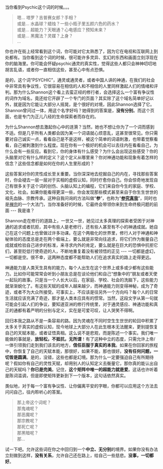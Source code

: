 当你看到Psychic这个词的时候。。。

>嗯... 塔罗？吉普赛女郎？手相？\
或是... 水晶球？蜡烛？一些小瓶子里五颜六色的药水？\
或是... 超能力？天眼通？心电感应？预知未来？\
或是... 黑魔法？灵媒？上身？\
...

你也许在街上经常看到这个词，你可能对它太熟悉了，因为它在电视和互联网上到处都有。当你看到这个词的时候，很可能许多灵异、玄幻的东西和画面立刻浮现在你的脑海里。你可能会怀疑psychic通灵的真实性，觉得这些人都只会神神叨叨地胡言乱语，或者你一直相信这些，甚至心中有点恐惧。

是的，这个词“PSYCHIC”，通灵或通灵者，或者中国人讲的神通，在我们的社会中非常具有争议性，它很容易在相信的人和不相信的人里同样激起人们的情绪和评判。那为什么Shannon这个看上去蛮正经的修行者，会选择这么一个富有争议性的词作为域名，竟还给它开辟了一个专门的页面？其实除了这个域名简单好记以外，就是因为它能让大部分人摇晃，是个很好的对境，因此Shannon选择了它。Shannon曾问过一体，用这个名字好吗？她得到的答案是，**没有分别**。而这个页面，也是专门为正儿八经的生命探索者而存在的。

为什么Shannon想去激起你心中的涟漪？当然，她也不想让你为了一个词而感到不适。但是几乎所有人类都会因为某一个词语就心烦意乱，这甚至很常见。你只需要对自己诚实一点，看看自己是不是这样，被这个简单的词语刺激，也带着觉察看看，自己被刺激到什么程度。现在你有一个极好的机会可以去往内在看看自己，为什么会有一些反应。看到它，你的身体有什么感受？为什么会出现这些感受？你的头脑里对它有什么样的定义？这个定义从哪里来？你对神通功能和现象有着怎样的信念？这些信念都是如何在你的人生里形成的？

这些答案对你的灵性成长至关重要。当你深深地去挖掘自己的内在，寻找那些答案时，你会褪去一层一层对于实相的虚假认知，同时疗愈你自己。你会惊奇地发现自己有很多关于这个词的创伤、头脑认知上的编程，它们来自你今生的家庭、学校、文化、社会。如果你能看得更深一些，你会发现那些模式甚至来自于你生生世世的祖先血脉、宗教传承。这种自我问询的方法叫做“**参**”，也称为“[**参究真我**](https://zh.wikipedia.org/wiki/參究真我_(拉瑪那·馬哈希))”，同时也是[禅宗](https://zh.wikipedia.org/wiki/禅宗)的一个大法门，当你准备好的时候，它最终会带领你来到生命终极问题的前面 --- 我是谁？

Shannon走在修行的道路上，一世又一世，她见过太多真理的探索者受困于对神通的追求或者抗拒，其中有些人是老修行，还有些人甚至有不小的神通成就。她自己在这个问题上也曾做过许多功课。在这个两极化的世界里，修行人对于神通和神秘体验的态度总是走在两个极端上，要么就是非常向往追求，将它们作为衡量自己成就或检验自己进步的标准，来寻求内外的肯定，要么就是在巨大的恐惧中抗拒它们，甚至贬低行使奇迹的人，不断地重复着没有被领悟的正见 --- 一切都是虚幻，一切都是空。很不幸，这两种态度都不能帮助人们在追求真实的路上走得更远。

神通能力是人类天生具有的能力，每个人出生在这个世界上或多或少都有这些能力。比如你可能常常会听到小朋友总是在谈论他们和自己“想象中的”朋友或者天使一起玩的故事。只是当一个人长大以后，在家庭、学校、社会的洗脑下，这些能力就渐渐蜕化了。有这些天赋的成年人越来越少，而神通能力则变得神秘，成为了奇迹，或者不为大众所接受。可事实上，不应该是往另外一个方向吗？每个人的日常生活就应该充满了奇迹，那才是人类本应具有的惯常。当然，这段文字从第一句就可能会引起人们的争议，要知道亚洲的修行传统里，对于通灵感应、神通功能和真正的通都有着严明的分别与定义，实在是可爱可叹，让人哭笑不得啊。

回归本我之路从不是一条容易的路。因为灵魂在不同时空生生世世的轮回中积累了太多关于真实的虚假认知，现今地球上大部分人在此生根本无法醒来，更别提恢复自己的天赋本能，或者证悟真相。这么说不是悲观，而是陈述一个事实。我们唯一能做的事就是，**放轻松，不抵抗，无所谓**！有了这种中立的态度，只需允许上帝/一体引领我们走到我们该去的地方，**信任臣服于真实的本我**。如果在你回家的旅程中，你恢复了自己的天赋本能，那很好，如果不能，那也很好。**没有任何问题，一切皆是圆满**。是的，没错，这些也都是幻境。那为什么一定要强迫自己有所期待呢？假如你有自己的灵性天赋，却用别人的认知定义去衡量它，那你真的能认出自己的天赋吗？**你已是完美**。记住，**这个矩阵中唯一的超能力就是爱**。这话也许听着是陈词滥调，但是即使矩阵更新到下一个版本，这句话依然真实。

类似地，对于每一个富有争议性、让你偏离平安的字眼，你都可以应用这个方法去问问自己，往内聆听心的答案。

>那上帝这个词呢？\
那鬼魂呢？\
那恶魔呢？\
那宗教呢？\
那死亡呢？\
那黑暗呢？\
那...

试一下吧。允许这些词在你之中回归到一个**中立、无分别**的境界。如果你没有办法立刻做到这样，**没有关系**，允许自己还在路上，给自己一些慈悲。**没事，一切都好**。
